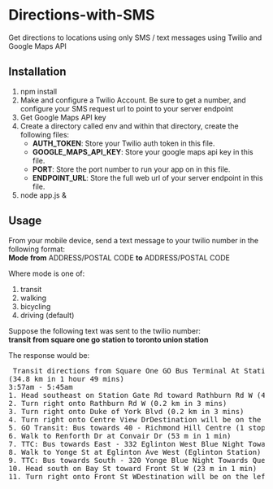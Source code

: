 # Directions-with-SMS
Get directions to locations using only SMS / text messages using Twilio and Google Maps API

## Installation 
<ol>
<li>npm install</li>
<li>Make and configure a Twilio Account. Be sure to get a number, and configure your SMS request url to point to your server endpoint</li>
<li>Get Google Maps API key</li>
<li>Create a directory called env and within that directory, create the following files:
  <ul>
    <li><b>AUTH_TOKEN</b>: Store your Twilio auth token in this file.</li>
    <li><b>GOOGLE_MAPS_API_KEY</b>: Store your google maps api key in this file.</li>
    <li><b>PORT</b>: Store the port number to run your app on in this file.</li>
    <li><b>ENDPOINT_URL</b>: Store the full web url of your server endpoint in this file.</li>
  </ul>
</li>
<li>node app.js &</li>
</ol>

## Usage
From your mobile device, send a text message to your twilio number in the following format:<br>
<b>Mode</b> <b>from</b> ADDRESS/POSTAL CODE <b>to</b> ADDRESS/POSTAL CODE

Where mode is one of:
<ol>
  <li>transit</li>
  <li>walking</li>
  <li>bicycling</li>
  <li>driving (default)</li> 
</ol>

Suppose the following text was sent to the twilio number:<br>
<b>transit from square one go station to toronto union station</b>

The response would be:
<pre>
 Transit directions from Square One GO Bus Terminal At Station, Mississauga, ON L5B, Canada to Union Station, 65 Front St W, Toronto, ON M5J 1E6, Canada. 
(34.8 km in 1 hour 49 mins)
3:57am - 5:45am
1. Head southeast on Station Gate Rd toward Rathburn Rd W (47 m in 1 min)
2. Turn right onto Rathburn Rd W (0.2 km in 3 mins)
3. Turn right onto Duke of York Blvd (0.2 km in 3 mins)
4. Turn right onto Centre View DrDestination will be on the left (0.2 km in 2 mins)
5. GO Transit: Bus towards 40 - Richmond Hill Centre (1 stops). Depart Square One at 4:05am and arrive at Renforth and Convair at 4:15am. (9.7 km in 10 mins)
6. Walk to Renforth Dr at Convair Dr (53 m in 1 min)
7. TTC: Bus towards East - 332 Eglinton West Blue Night Towards Eglinton Station (50 stops). Depart Renforth Dr at Convair Dr at 4:35am and arrive at Eglinton Ave West at Yonge St at 5:09am. (16.9 km in 34 mins)
8. Walk to Yonge St at Eglinton Ave West (Eglinton Station) (0.1 km in 2 mins)
9. TTC: Bus towards South - 320 Yonge Blue Night Towards Queens Quay (31 stops). Depart Yonge St at Eglinton Ave West (Eglinton Station) at 5:22am and arrive at Bay St at Front St West (Union Station) at 5:42am. (7.2 km in 21 mins)
10. Head south on Bay St toward Front St W (23 m in 1 min)
11. Turn right onto Front St WDestination will be on the left (0.1 km in 2 mins)
</pre>
